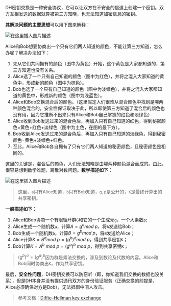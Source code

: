 <script type="text/javascript" src="http://cdn.mathjax.org/mathjax/latest/MathJax.js?config=default"></script>

DH密钥交换是一种安全协议，它可以让双方在不安全的信道上创建一个密钥。双方互相发送的数据就算被第三方知晓，也无法知道加密信息的密钥。

**其解决问题的主要思想**可以用下图来解释：

![在这里插入图片描述](https://img-blog.csdnimg.cn/20190530134008494.png?x-oss-process=image/watermark,type_ZmFuZ3poZW5naGVpdGk,shadow_10,text_aHR0cHM6Ly9ibG9nLmNzZG4ubmV0L3NfbGlzaGVuZw==,size_16,color_FFFFFF,t_70)

Alice和Bob想要协商出一个只有它们两人知道的颜色，不能让第三方知道，怎么办呢？解决办法如下：
1. 先从它们共同拥有的颜色（图中为黄色）开始，这个黄色是大家都知道的，第三方知道也没有关系。
2. Alice选了一个只有自己知道的颜色（图中为红色），并将之混入大家知道的黄色中，形成新的颜色（图中为棕色）。
3. Bob也选了一个只有自己知道的颜色（图中为淡绿色），并将之混入大家都知道的黄色中，形成新的颜色（图中为浅蓝色）。
4. Alice和Bob交换混合后的颜色。（这里假定人们很难从混合颜色中找到是哪两种颜色混合的，安全性保证取决于此，所以即使第三方知道了混合后的颜色也没有用，因为它推断不出来只有Alice和Bob自己掌握的红色和淡绿色）
5. Alice收到Bob发送过来的混合色后，再加入只有自己知道的红色，得到秘密颜色=黄色+红色+淡绿色（图中为土色，在图的最下方）。
6. Bob收到Alice发送过来的混合色后，再加入只有自己知道的淡绿色，得到秘密颜色=黄色+淡绿色+红色。
7. 至此，Alice和Bob各自拥有了只有它们两人知道的秘密颜色，且秘密颜色是相同的。

这里的关键是，混合后的颜色，人们无法知晓是由哪两种颜色混合而成的。由此，很容易想到数学难题，离散对数问题。**数学描述如下：**

![在这里插入图片描述](https://img-blog.csdnimg.cn/20190530134339996.png?x-oss-process=image/watermark,type_ZmFuZ3poZW5naGVpdGk,shadow_10,text_aHR0cHM6Ly9ibG9nLmNzZG4ubmV0L3NfbGlzaGVuZw==,size_16,color_FFFFFF,t_70)
>这里，`a`只有Alice知道，`b`只有Bob知道，`g,p`是公开的，`K`是最终计算出的共享密钥。

**一般描述如下：**
1. Alice和Bob协商一个有限循环群`G`和它的一个生成元`g`，一个大素数`p`;
2. Alice生成一个随机数`a`，计算$A=g^a mod\ p$，将`A`发送给Bob；
3. Bob生成一个随机数`b`，计算$B=g^b mod\ p$，将`B`发送给Alice；
4. Alice计算$K=B^a mod\ p=(g^b)^a mod\ p$，得到共享密钥`K`；
5. Bob计算$K=A^b\ mod\ p=(g^a)^b\ mod\ p$，得到共享密钥`K`；
>$(g^b)^a=(g^a)^b$因为群是乘法交换的，涉及到数论及代数的内容。Alice和Bob同时协商出`K`，作为共享密钥。

最后，**安全性问题**，DH密钥交换可以防窃听（即，你知道我们交换的数据也没关系），但是DH本身并没有提供通讯双方的身份验证服务（正确交换的前提是，Alice必须确保对方是Bob），无法抵御中间人攻击。

>参考文档：[Diffie–Hellman key exchange](https://en.wikipedia.org/wiki/Diffie%E2%80%93Hellman_key_exchange#References)